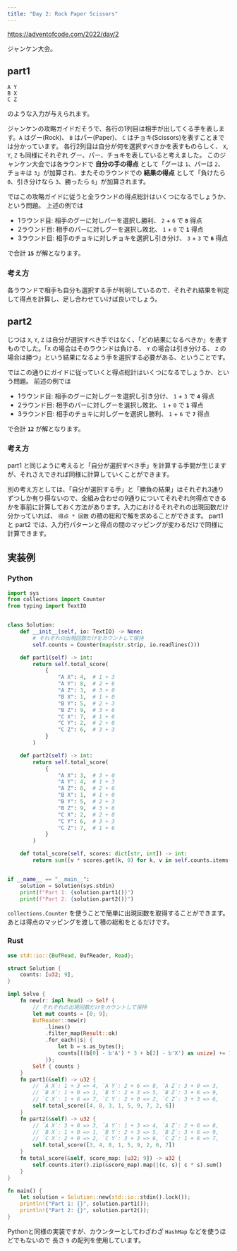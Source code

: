 ```yaml
---
title: "Day 2: Rock Paper Scissors"
---
```


https://adventofcode.com/2022/day/2

ジャンケン大会。


## part1

```
A Y
B X
C Z
```

のような入力が与えられます。

ジャンケンの攻略ガイドだそうで、各行の1列目は相手が出してくる手を表します。`A` はグー(Rock)、 `B` はパー(Paper)、 `C` はチョキ(Scissors)を表すことまでは分かっています。
各行2列目は自分が何を選択すべきかを表すものらしく、 `X`, `Y`, `Z` も同様にそれぞれ グー、パー、チョキを表していると考えました。
このジャンケン大会では各ラウンドで **自分の手の得点** として「グーは `1`、パーは `2`、チョキは `3`」が加算され、またそのラウンドでの **結果の得点** として「負けたら `0`、引き分けなら `3`、勝ったら `6`」が加算されます。

ではこの攻略ガイドに従うと全ラウンドの得点総計はいくつになるでしょうか、という問題。
上述の例では

- 1ラウンド目: 相手のグーに対しパーを選択し勝利、 `2` + `6` で **`8`** 得点
- 2ラウンド目: 相手のパーに対しグーを選択し敗北、 `1` + `0` で **`1`** 得点
- 3ラウンド目: 相手のチョキに対しチョキを選択し引き分け、 `3` + `3` で **`6`** 得点

で合計 **`15`** が解となります。


### 考え方

各ラウンドで相手も自分も選択する手が判明しているので、それぞれ結果を判定して得点を計算し、足し合わせていけば良いでしょう。


## part2

じつは `X`, `Y`, `Z` は自分が選択すべき手ではなく、「どの結果になるべきか」を表すものでした。「`X` の場合はそのラウンドは負ける、 `Y` の場合は引き分ける、 `Z` の場合は勝つ」という結果になるよう手を選択する必要がある、ということです。

ではこの通りにガイドに従っていくと得点総計はいくつになるでしょうか、という問題。
前述の例では

- 1ラウンド目: 相手のグーに対しグーを選択し引き分け、 `1` + `3` で **`4`** 得点
- 2ラウンド目: 相手のパーに対しグーを選択し敗北、 `1` + `0` で **`1`** 得点
- 3ラウンド目: 相手のチョキに対しグーを選択し勝利、 `1` + `6` で **`7`** 得点

で合計 **`12`** が解となります。


### 考え方

part1 と同じように考えると「自分が選択すべき手」を計算する手間が生じますが、それさえできれば同様に計算していくことができます。

別の考え方としては、「自分が選択する手」と「勝負の結果」はそれぞれ3通りずつしか有り得ないので、全組み合わせの9通りについてそれぞれ何得点できるかを事前に計算しておく方法があります。入力におけるそれぞれの出現回数だけ分かっていれば、 `得点 * 回数` の積の総和で解を求めることができます。
part1 と part2 では、入力行パターンと得点の間のマッピングが変わるだけで同様に計算できます。


## 実装例

### Python

```python
import sys
from collections import Counter
from typing import TextIO


class Solution:
    def __init__(self, io: TextIO) -> None:
        # それぞれの出現回数だけをカウントして保持
        self.counts = Counter(map(str.strip, io.readlines()))

    def part1(self) -> int:
        return self.total_score(
            {
                "A X": 4,  # 1 + 3
                "A Y": 8,  # 2 + 6
                "A Z": 3,  # 3 + 0
                "B X": 1,  # 1 + 0
                "B Y": 5,  # 2 + 3
                "B Z": 9,  # 3 + 6
                "C X": 7,  # 1 + 6
                "C Y": 2,  # 2 + 0
                "C Z": 6,  # 3 + 3
            }
        )

    def part2(self) -> int:
        return self.total_score(
            {
                "A X": 3,  # 3 + 0
                "A Y": 4,  # 1 + 3
                "A Z": 8,  # 2 + 6
                "B X": 1,  # 1 + 0
                "B Y": 5,  # 2 + 3
                "B Z": 9,  # 3 + 6
                "C X": 2,  # 2 + 0
                "C Y": 6,  # 3 + 3
                "C Z": 7,  # 1 + 6
            }
        )

    def total_score(self, scores: dict[str, int]) -> int:
        return sum([v * scores.get(k, 0) for k, v in self.counts.items()])


if __name__ == "__main__":
    solution = Solution(sys.stdin)
    print(f"Part 1: {solution.part1()}")
    print(f"Part 2: {solution.part2()}")
```

`collections.Counter` を使うことで簡単に出現回数を取得することができます。あとは得点のマッピングを渡して積の総和をとるだけです。

### Rust

```rust
use std::io::{BufRead, BufReader, Read};

struct Solution {
    counts: [u32; 9],
}

impl Solve {
    fn new(r: impl Read) -> Self {
        // それぞれの出現回数だけをカウントして保持
        let mut counts = [0; 9];
        BufReader::new(r)
            .lines()
            .filter_map(Result::ok)
            .for_each(|s| {
                let b = s.as_bytes();
                counts[((b[0] - b'A') * 3 + b[2] - b'X') as usize] += 1;
            });
        Self { counts }
    }
    fn part1(&self) -> u32 {
        // `A X`: 1 + 3 => 4, `A Y`: 2 + 6 => 8, `A Z`: 3 + 0 => 3,
        // `B X`: 1 + 0 => 1, `B Y`: 2 + 3 => 5, `B Z`: 3 + 6 => 9,
        // `C X`: 1 + 6 => 7, `C Y`: 2 + 0 => 2, `C Z`: 3 + 3 => 6,
        self.total_score([4, 8, 3, 1, 5, 9, 7, 2, 6])
    }
    fn part2(&self) -> u32 {
        // `A X`: 3 + 0 => 3, `A Y`: 1 + 3 => 4, `A Z`: 2 + 6 => 8,
        // `B X`: 1 + 0 => 1, `B Y`: 2 + 3 => 5, `B Z`: 3 + 6 => 9,
        // `C X`: 2 + 0 => 2, `C Y`: 3 + 3 => 6, `C Z`: 1 + 6 => 7,
        self.total_score([3, 4, 8, 1, 5, 9, 2, 6, 7])
    }
    fn total_score(&self, score_map: [u32; 9]) -> u32 {
        self.counts.iter().zip(&score_map).map(|(c, s)| c * s).sum()
    }
}

fn main() {
    let solution = Solution::new(std::io::stdin().lock());
    println!("Part 1: {}", solution.part1());
    println!("Part 2: {}", solution.part2());
}
```

Pythonと同様の実装ですが、カウンターとしてわざわざ `HashMap` などを使うほどでもないので 長さ `9` の配列を使用しています。
